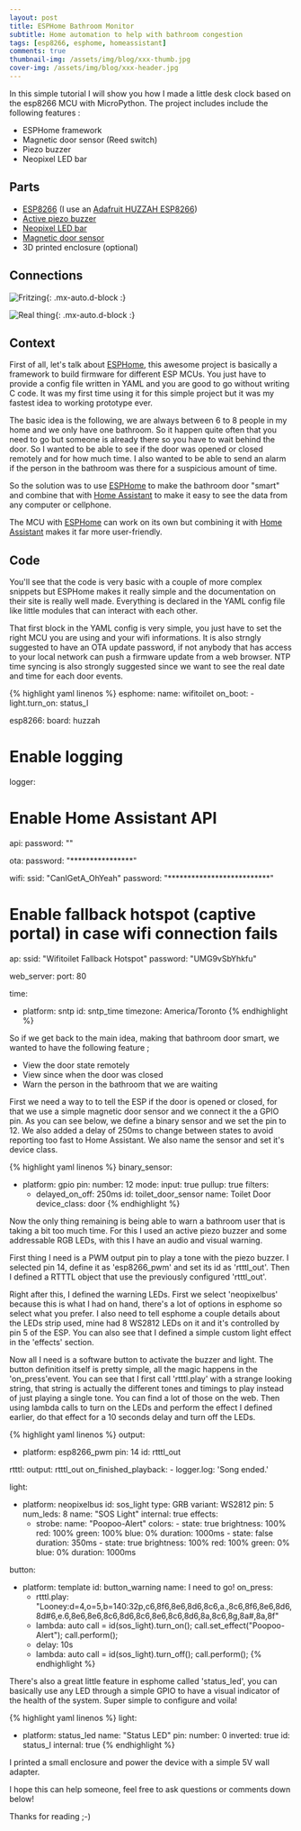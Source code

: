 ```yaml
---
layout: post
title: ESPHome Bathroom Monitor
subtitle: Home automation to help with bathroom congestion
tags: [esp8266, esphome, homeassistant]
comments: true
thumbnail-img: /assets/img/blog/xxx-thumb.jpg
cover-img: /assets/img/blog/xxx-header.jpg
---
```


In this simple tutorial I will show you how I made a little desk clock based on the esp8266 MCU with MicroPython. The project includes include the following features :
- ESPHome framework
- Magnetic door sensor (Reed switch)
- Piezo buzzer
- Neopixel LED bar

## **Parts**
- [ESP8266](https://amzn.to/3T9qgra) (I use an [Adafruit HUZZAH ESP8266](https://www.adafruit.com/product/2471))
- [Active piezo buzzer](https://amzn.to/3S7Rb5k)
- [Neopixel LED bar](https://amzn.to/3yLRCLY)
- [Magnetic door sensor](https://amzn.to/3D4bRXD)
- 3D printed enclosure (optional)

## **Connections**

![Fritzing](/assets/img/blog/xxx-fritzing.png){: .mx-auto.d-block :}

![Real thing](/assets/img/blog/xxx-connections-thumb.jpg){: .mx-auto.d-block :}

## **Context**

First of all, let's talk about [ESPHome](https://esphome.io/), this awesome project is basically a framework to build firmware for different ESP MCUs. You just have to provide a config file written in YAML and you are good to go without writing C code. It was my first time using it for this simple project but it was my fastest idea to working prototype ever.

The basic idea is the following, we are always between 6 to 8 people in my home and we only have one bathroom. So it happen quite often that you need to go but someone is already there so you have to wait behind the door. So I wanted to be able to see if the door was opened or closed remotely and for how much time. I also wanted to be able to send an alarm if the person in the bathroom was there for a suspicious amount of time.

So the solution was to use [ESPHome](https://esphome.io/) to make the bathroom door "smart" and combine that with [Home Assistant](https://www.home-assistant.io/) to make it easy to see the data from any computer or cellphone.

The MCU with [ESPHome](https://esphome.io/) can work on its own but combining it with [Home Assistant](https://www.home-assistant.io/) makes it far more user-friendly.

## **Code**

You'll see that the code is very basic with a couple of more complex snippets but ESPHome makes it really simple and the documentation on their site is really well made. Everything is declared in the YAML config file like little modules that can interact with each other.

That first block in the YAML config is very simple, you just have to set the right MCU you are using and your wifi informations. It is also strngly suggested to have an OTA update password, if not anybody that has access to your local network can push a firmware update from a web browser. NTP time syncing is also strongly suggested since we want to see the real date and time for each door events.

{% highlight yaml linenos %}
esphome:
  name: wifitoilet
  on_boot:
    - light.turn_on: status_l

esp8266:
  board: huzzah

# Enable logging
logger:

# Enable Home Assistant API
api:
  password: ""

ota:
  password: "****************"

wifi:
  ssid: "CanIGetA_OhYeah"
  password: "**************************"

  # Enable fallback hotspot (captive portal) in case wifi connection fails
  ap:
    ssid: "Wifitoilet Fallback Hotspot"
    password: "UMG9vSbYhkfu"
    
web_server:
  port: 80
  
  time:
  - platform: sntp
    id: sntp_time
    timezone: America/Toronto
{% endhighlight %}

So if we get back to the main idea, making that bathroom door smart, we wanted to have the following feature ;
- View the door state remotely
- View since when the door was closed
- Warn the person in the bathroom that we are waiting

First we need a way to to tell the ESP if the door is opened or closed, for that we use a simple magnetic door sensor and we connect it the a GPIO pin. As you can see below, we define a binary sensor and we set the pin to 12. We also added a delay of 250ms to change between states to avoid reporting too fast to Home Assistant. We also name the sensor and set it's device class.

{% highlight yaml linenos %}
binary_sensor:
  - platform: gpio
    pin:
      number: 12
      mode:
        input: true
        pullup: true
    filters:
      - delayed_on_off: 250ms
    id: toilet_door_sensor
    name: Toilet Door
    device_class: door
{% endhighlight %}

Now the only thing remaining is being able to warn a bathroom user that is taking a bit too much time. For this I used an active piezo buzzer and some addressable RGB LEDs, with this I have an audio and visual warning.

First thing I need is a PWM output pin to play a tone with the piezo buzzer. I selected pin 14, define it as 'esp8266_pwm' and set its id as 'rtttl_out'. Then I defined a RTTTL object that use the previously configured 'rtttl_out'.

Right after this, I defined the warning LEDs. First we select 'neopixelbus' because this is what I had on hand, there's a lot of options in esphome so select what you prefer. I also need to tell esphome a couple details about the LEDs strip used, mine had 8 WS2812 LEDs on it and it's controlled by pin 5 of the ESP. You can also see that I defined a simple custom light effect in the 'effects' section.

Now all I need is a software button to activate the buzzer and light. The button definition itself is pretty simple, all the magic happens in the 'on_press'event. You can see that I first call 'rtttl.play' with a strange looking string, that string is actually the different tones and timings to play instead of just playing a single tone. You can find a lot of those on the web. Then using lambda calls to turn on the LEDs and perform the effect I defined earlier, do that effect for a 10 seconds delay and turn off the LEDs.

{% highlight yaml linenos %}
output:
  - platform: esp8266_pwm
    pin: 14
    id: rtttl_out

rtttl:
  output: rtttl_out
  on_finished_playback:
    - logger.log: 'Song ended.'
    
light:
  - platform: neopixelbus
    id: sos_light
    type: GRB
    variant: WS2812
    pin: 5
    num_leds: 8
    name: "SOS Light"
    internal: true
    effects:
      - strobe:
          name: "Poopoo-Alert"
          colors:
            - state: true
              brightness: 100%
              red: 100%
              green: 100%
              blue: 0%
              duration: 1000ms
            - state: false
              duration: 350ms
            - state: true
              brightness: 100%
              red: 100%
              green: 0%
              blue: 0%
              duration: 1000ms

button:
  - platform: template
    id: button_warning
    name: I need to go!
    on_press:
      - rtttl.play: "Looney:d=4,o=5,b=140:32p,c6,8f6,8e6,8d6,8c6,a.,8c6,8f6,8e6,8d6,8d#6,e.6,8e6,8e6,8c6,8d6,8c6,8e6,8c6,8d6,8a,8c6,8g,8a#,8a,8f"
      - lambda:
          auto call = id(sos_light).turn_on();
          call.set_effect("Poopoo-Alert");
          call.perform();
      - delay: 10s
      - lambda:
          auto call = id(sos_light).turn_off();
          call.perform();
{% endhighlight %}

There's also a great little feature in esphome called 'status_led', you can basically use any LED through a simple GPIO to have a visual indicator of the health of the system. Super simple to configure and voila!

{% highlight yaml linenos %}
light:
  - platform: status_led
    name: "Status LED"
    pin:
      number: 0
      inverted: true
    id: status_l
    internal: true
{% endhighlight %}

I printed a small enclosure and power the device with a simple 5V wall adapter.

I hope this can help someone, feel free to ask questions or comments down below!

Thanks for reading ;-)
